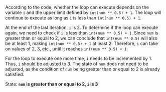 According to the code, whether the loop can execute depends on the variable `i` and the upper limit defined by `int(num ** 0.5) + 1`. The loop will continue to execute as long as `i` is less than `int(num ** 0.5) + 1`.

At the end of the last iteration, `i` is 2. To determine if the loop can execute again, we need to check if `i` is less than `int(num ** 0.5) + 1`. Since `num` is greater than or equal to 2, we can conclude that `int(num ** 0.5)` will also be at least 1, making `int(num ** 0.5) + 1` at least 2. Therefore, `i` can take on values of 2, 3, etc., until it reaches `int(num ** 0.5) + 1`.

For the loop to execute one more time, `i` needs to be incremented by 1. Thus, `i` should be adjusted to 3. The state of `num` does not need to be adjusted, as the condition of `num` being greater than or equal to 2 is already satisfied.

State: **`num` is greater than or equal to 2, `i` is 3**